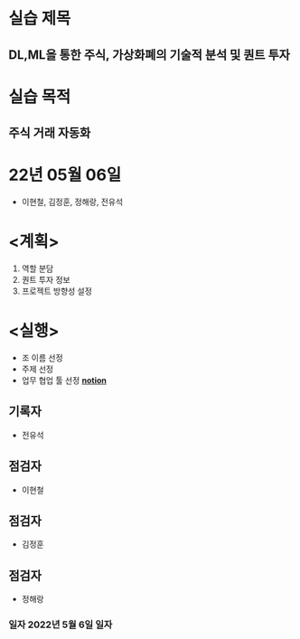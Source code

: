
# 실습 제목	

## DL,ML을 통한 주식, 가상화폐의 기술적 분석 및 퀀트 투자	


# 실습 목적	

## 주식 거래 자동화

# 22년 05월 06일
- 이현철, 김정훈, 정해랑, 전유석


# <계획>

1.	역할 분담
2.	퀀트 투자 정보
3.	프로젝트 방향성 설정

# <실행>

-	조 이름 선정
-	주제 선정
-	업무 협업 툴 선정
**[notion](https://www.notion.so/haerangman1/Project_1_QuantMan-a78cdcd7545f4be0b5111ac3ddc396c2)**






## 기록자 
- 전유석	
## 점검자 
- 이현철	
## 점검자 
- 김정훈	
## 점검자 
- 정해랑


### 일자 2022년 5월 6일	일자 










